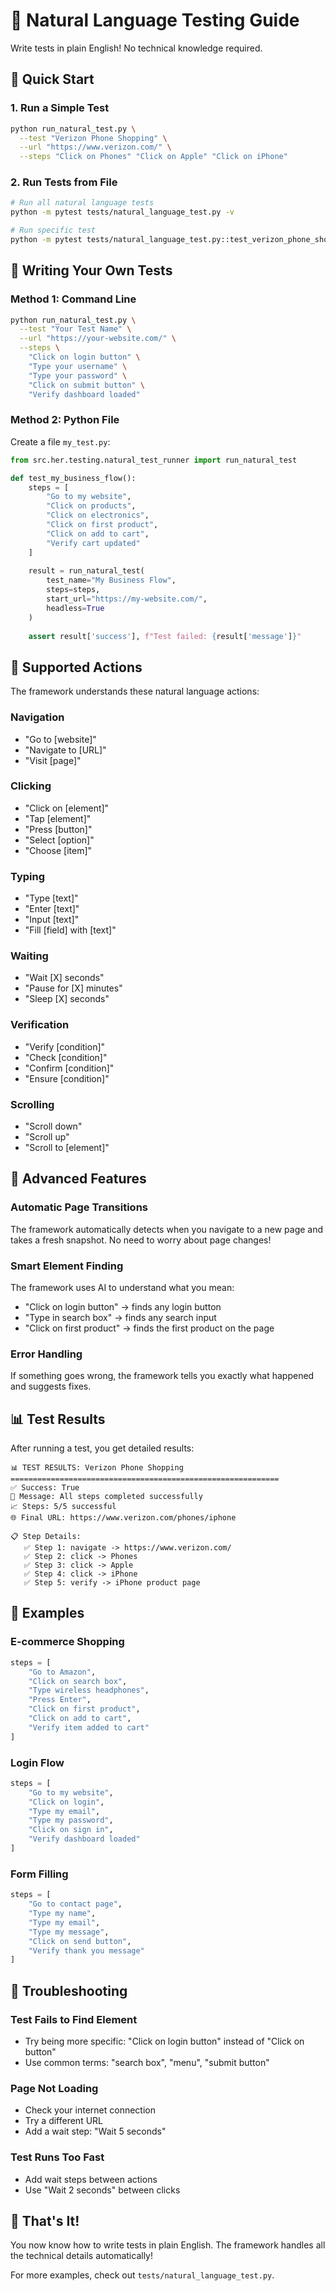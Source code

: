 # 🎯 Natural Language Testing Guide

Write tests in plain English! No technical knowledge required.

## 🚀 Quick Start

### 1. Run a Simple Test

```bash
python run_natural_test.py \
  --test "Verizon Phone Shopping" \
  --url "https://www.verizon.com/" \
  --steps "Click on Phones" "Click on Apple" "Click on iPhone"
```

### 2. Run Tests from File

```bash
# Run all natural language tests
python -m pytest tests/natural_language_test.py -v

# Run specific test
python -m pytest tests/natural_language_test.py::test_verizon_phone_shopping -v
```

## 📝 Writing Your Own Tests

### Method 1: Command Line

```bash
python run_natural_test.py \
  --test "Your Test Name" \
  --url "https://your-website.com/" \
  --steps \
    "Click on login button" \
    "Type your username" \
    "Type your password" \
    "Click on submit button" \
    "Verify dashboard loaded"
```

### Method 2: Python File

Create a file `my_test.py`:

```python
from src.her.testing.natural_test_runner import run_natural_test

def test_my_business_flow():
    steps = [
        "Go to my website",
        "Click on products",
        "Click on electronics",
        "Click on first product",
        "Click on add to cart",
        "Verify cart updated"
    ]
    
    result = run_natural_test(
        test_name="My Business Flow",
        steps=steps,
        start_url="https://my-website.com/",
        headless=True
    )
    
    assert result['success'], f"Test failed: {result['message']}"
```

## 🎯 Supported Actions

The framework understands these natural language actions:

### Navigation
- "Go to [website]"
- "Navigate to [URL]"
- "Visit [page]"

### Clicking
- "Click on [element]"
- "Tap [element]"
- "Press [button]"
- "Select [option]"
- "Choose [item]"

### Typing
- "Type [text]"
- "Enter [text]"
- "Input [text]"
- "Fill [field] with [text]"

### Waiting
- "Wait [X] seconds"
- "Pause for [X] minutes"
- "Sleep [X] seconds"

### Verification
- "Verify [condition]"
- "Check [condition]"
- "Confirm [condition]"
- "Ensure [condition]"

### Scrolling
- "Scroll down"
- "Scroll up"
- "Scroll to [element]"

## 🔧 Advanced Features

### Automatic Page Transitions
The framework automatically detects when you navigate to a new page and takes a fresh snapshot. No need to worry about page changes!

### Smart Element Finding
The framework uses AI to understand what you mean:
- "Click on login button" → finds any login button
- "Type in search box" → finds any search input
- "Click on first product" → finds the first product on the page

### Error Handling
If something goes wrong, the framework tells you exactly what happened and suggests fixes.

## 📊 Test Results

After running a test, you get detailed results:

```
📊 TEST RESULTS: Verizon Phone Shopping
============================================================
✅ Success: True
📝 Message: All steps completed successfully
📈 Steps: 5/5 successful
🌐 Final URL: https://www.verizon.com/phones/iphone

📋 Step Details:
   ✅ Step 1: navigate -> https://www.verizon.com/
   ✅ Step 2: click -> Phones
   ✅ Step 3: click -> Apple
   ✅ Step 4: click -> iPhone
   ✅ Step 5: verify -> iPhone product page
```

## 🎨 Examples

### E-commerce Shopping
```python
steps = [
    "Go to Amazon",
    "Click on search box",
    "Type wireless headphones",
    "Press Enter",
    "Click on first product",
    "Click on add to cart",
    "Verify item added to cart"
]
```

### Login Flow
```python
steps = [
    "Go to my website",
    "Click on login",
    "Type my email",
    "Type my password",
    "Click on sign in",
    "Verify dashboard loaded"
]
```

### Form Filling
```python
steps = [
    "Go to contact page",
    "Type my name",
    "Type my email",
    "Type my message",
    "Click on send button",
    "Verify thank you message"
]
```

## 🚨 Troubleshooting

### Test Fails to Find Element
- Try being more specific: "Click on login button" instead of "Click on button"
- Use common terms: "search box", "menu", "submit button"

### Page Not Loading
- Check your internet connection
- Try a different URL
- Add a wait step: "Wait 5 seconds"

### Test Runs Too Fast
- Add wait steps between actions
- Use "Wait 2 seconds" between clicks

## 🎉 That's It!

You now know how to write tests in plain English. The framework handles all the technical details automatically!

For more examples, check out `tests/natural_language_test.py`.